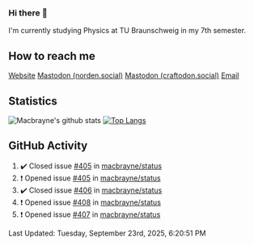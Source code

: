 ### Hi there 👋
I'm currently studying Physics at TU Braunschweig in my 7th semester.

## How to reach me
[Website](https://florentin-schleuss.de)
<a rel="me" href="https://norden.social/@florentin">Mastodon (norden.social)</a>
<a rel="me" href="https://craftodon.social/@frodolon">Mastodon (craftodon.social)</a>
[Email](mailto:hello@macbrayne.de)

## Statistics
![Macbrayne's github stats](https://github-readme-stats.vercel.app/api?username=macbrayne&count_private=true&show_icons=true&hide_rank=true&custom_title=macbrayne's%20GitHub%20Stats)
[![Top Langs](https://github-readme-stats.vercel.app/api/top-langs/?username=macbrayne&exclude_repo=liftron&layout=compact)](https://github.com/anuraghazra/github-readme-stats)
## GitHub Activity

<!--RECENT_ACTIVITY:start-->
1. ✔️ Closed issue [#405](https://github.com/macbrayne/status/issues/405) in [macbrayne/status](https://github.com/macbrayne/status)
2. ❗️ Opened issue [#405](https://github.com/macbrayne/status/issues/405) in [macbrayne/status](https://github.com/macbrayne/status)
3. ✔️ Closed issue [#406](https://github.com/macbrayne/status/issues/406) in [macbrayne/status](https://github.com/macbrayne/status)
4. ❗️ Opened issue [#408](https://github.com/macbrayne/status/issues/408) in [macbrayne/status](https://github.com/macbrayne/status)
5. ❗️ Opened issue [#407](https://github.com/macbrayne/status/issues/407) in [macbrayne/status](https://github.com/macbrayne/status)
<!--RECENT_ACTIVITY:end-->

<!--RECENT_ACTIVITY:last_update-->
Last Updated: Tuesday, September 23rd, 2025, 6:20:51 PM
<!--RECENT_ACTIVITY:last_update_end-->


<!--
**macbrayne/macbrayne** is a ✨ _special_ ✨ repository because its `README.md` (this file) appears on your GitHub profile.

Here are some ideas to get you started:

- 🔭 I’m currently working on ...
- 🌱 I’m currently learning ...
- 👯 I’m looking to collaborate on ...
- 🤔 I’m looking for help with ...
- 💬 Ask me about ...
- 📫 How to reach me: ...
- 😄 Pronouns: ...
- ⚡ Fun fact: ...
-->
